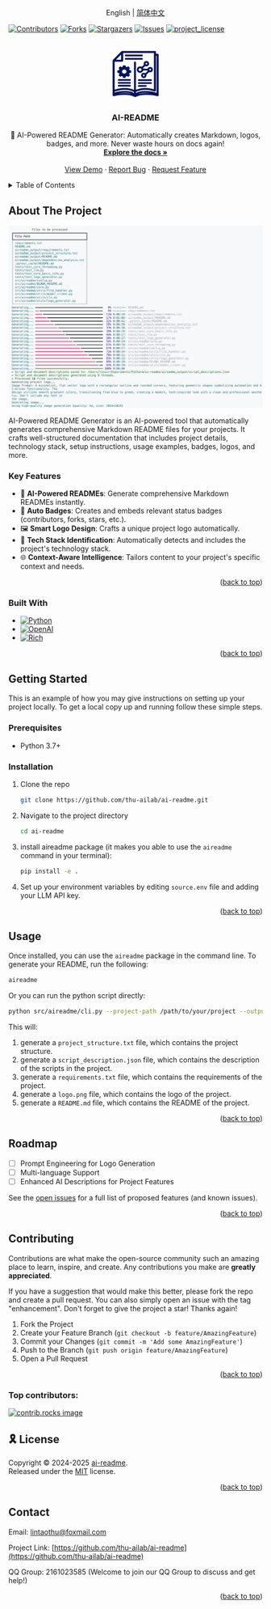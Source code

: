 
<a id="readme-top"></a>

<!-- LANGUAGE SWITCH -->
<div align="center">
  
English | [简体中文](README_CN.md)

</div>

<!-- PROJECT SHIELDS -->
[![Contributors][contributors-shield]][contributors-url]
[![Forks][forks-shield]][forks-url]
[![Stargazers][stars-shield]][stars-url]
[![Issues][issues-shield]][issues-url]
[![project_license][license-shield]][license-url]


<!-- PROJECT LOGO -->
<br />
<div align="center">
  <a href="https://github.com/thu-ailab/ai-readme">
    <img src="images/logo.png" alt="Logo" height="100">
  </a>

<h3 align="center">AI-README</h3>

  <p align="center">
    🚀 AI-Powered README Generator: Automatically creates Markdown, logos, badges, and more. Never waste hours on docs again!
    <br />
    <a href="https://github.com/thu-ailab/ai-readme"><strong>Explore the docs »</strong></a>
    <br />
    <br />
    <a href="https://github.com/thu-ailab/ai-readme">View Demo</a>
    &middot;
    <a href="https://github.com/thu-ailab/ai-readme/issues/new?labels=bug&template=bug-report---.md">Report Bug</a>
    &middot;
    <a href="https://github.com/thu-ailab/ai-readme/issues/new?labels=enhancement&template=feature-request---.md">Request Feature</a>
  </p>
</div>



<!-- TABLE OF CONTENTS -->
<details>
  <summary>Table of Contents</summary>
  <ol>
    <li>
      <a href="#about-the-project">About The Project</a>
      <ul>
        <li><a href="#built-with">Built With</a></li>
      </ul>
    </li>
    <li>
      <a href="#getting-started">Getting Started</a>
      <ul>
        <li><a href="#prerequisites">Prerequisites</a></li>
        <li><a href="#installation">Installation</a></li>
      </ul>
    </li>
    <li><a href="#usage">Usage</a></li>
    <li><a href="#roadmap">Roadmap</a></li>
    <li><a href="#contributing">Contributing</a></li>
    <li><a href="#license">License</a></li>
    <li><a href="#contact">Contact</a></li>
    <li><a href="#acknowledgments">Acknowledgments</a></li>
  </ol>
</details>



<!-- ABOUT THE PROJECT -->
## About The Project

[![Product Name Screen Shot](images/screenshot.png)](https://example.com)

AI-Powered README Generator is an AI-powered tool that automatically generates comprehensive Markdown README files for your projects. It crafts well-structured documentation that includes project details, technology stack, setup instructions, usage examples, badges, logos, and more.

### Key Features

- 🤖 **AI-Powered READMEs**: Generate comprehensive Markdown READMEs instantly.
- 🔗 **Auto Badges**: Creates and embeds relevant status badges (contributors, forks, stars, etc.).
- 🖼️ **Smart Logo Design**: Crafts a unique project logo automatically.
- 🧠 **Tech Stack Identification**: Automatically detects and includes the project's technology stack.
- 🌐 **Context-Aware Intelligence**: Tailors content to your project's specific context and needs.

<p align="right">(<a href="#readme-top">back to top</a>)</p>



### Built With

- [![Python][Python]][Python-url]
- [![OpenAI][OpenAI]][OpenAI-url]
- [![Rich][Rich]][Rich-url]

<p align="right">(<a href="#readme-top">back to top</a>)</p>



<!-- GETTING STARTED -->
## Getting Started

This is an example of how you may give instructions on setting up your project locally. To get a local copy up and running follow these simple steps.

### Prerequisites

- Python 3.7+

### Installation

1. Clone the repo
   ```bash
   git clone https://github.com/thu-ailab/ai-readme.git
   ```
2. Navigate to the project directory
   ```bash
   cd ai-readme
   ```
3. install aireadme package (it makes you able to use the `aireadme` command in your terminal):
    ```bash
    pip install -e .
    ```
4. Set up your environment variables by editing `source.env` file and adding your LLM API key.

<p align="right">(<a href="#readme-top">back to top</a>)</p>



<!-- USAGE EXAMPLES -->
## Usage

Once installed, you can use the `aireadme` package in the command line. To generate your README, run the following:
```bash
aireadme
```

Or you can run the python script directly:
```bash
python src/aireadme/cli.py --project-path /path/to/your/project --output-dir /path/to/output
```

This will:
1. generate a `project_structure.txt` file, which contains the project structure.
2. generate a `script_description.json` file, which contains the description of the scripts in the project.
3. generate a `requirements.txt` file, which contains the requirements of the project.
4. generate a `logo.png` file, which contains the logo of the project.
5. generate a `README.md` file, which contains the README of the project.

<p align="right">(<a href="#readme-top">back to top</a>)</p>



<!-- ROADMAP -->
## Roadmap

- [ ] Prompt Engineering for Logo Generation
- [ ] Multi-language Support
- [ ] Enhanced AI Descriptions for Project Features

See the [open issues](https://github.com/thu-ailab/ai-readme/issues) for a full list of proposed features (and known issues).

<p align="right">(<a href="#readme-top">back to top</a>)</p>



<!-- CONTRIBUTING -->
## Contributing

Contributions are what make the open-source community such an amazing place to learn, inspire, and create. Any contributions you make are **greatly appreciated**.

If you have a suggestion that would make this better, please fork the repo and create a pull request. You can also simply open an issue with the tag "enhancement".
Don't forget to give the project a star! Thanks again!

1. Fork the Project
2. Create your Feature Branch (`git checkout -b feature/AmazingFeature`)
3. Commit your Changes (`git commit -m 'Add some AmazingFeature'`)
4. Push to the Branch (`git push origin feature/AmazingFeature`)
5. Open a Pull Request

<p align="right">(<a href="#readme-top">back to top</a>)</p>

### Top contributors:

<a href="https://github.com/thu-ailab/ai-readme/graphs/contributors">
  <img src="https://contrib.rocks/image?repo=thu-ailab/ai-readme" alt="contrib.rocks image" />
</a>



<!-- LICENSE -->
## 🎗 License

Copyright © 2024-2025 [ai-readme][ai-readme]. <br />
Released under the [MIT][license-url] license.

<p align="right">(<a href="#readme-top">back to top</a>)</p>



<!-- CONTACT -->
## Contact

Email: lintaothu@foxmail.com

Project Link: [https://github.com/thu-ailab/ai-readme](https://github.com/thu-ailab/ai-readme)

QQ Group: 2161023585 (Welcome to join our QQ Group to discuss and get help!)


<p align="right">(<a href="#readme-top">back to top</a>)</p>


<!-- REFERENCE LINKS -->
[ai-readme]: https://github.com/thu-ailab/ai-readme

<!-- MARKDOWN LINKS & IMAGES -->
[contributors-shield]: https://img.shields.io/github/contributors/thu-ailab/ai-readme.svg?style=for-the-badge
[contributors-url]: https://github.com/thu-ailab/ai-readme/graphs/contributors
[forks-shield]: https://img.shields.io/github/forks/thu-ailab/ai-readme.svg?style=for-the-badge
[forks-url]: https://github.com/thu-ailab/ai-readme/network/members
[stars-shield]: https://img.shields.io/github/stars/thu-ailab/ai-readme.svg?style=for-the-badge
[stars-url]: https://github.com/thu-ailab/ai-readme/stargazers
[issues-shield]: https://img.shields.io/github/issues/thu-ailab/ai-readme.svg?style=for-the-badge
[issues-url]: https://github.com/thu-ailab/ai-readme/issues
[license-shield]: https://img.shields.io/github/license/thu-ailab/ai-readme.svg?style=for-the-badge
[license-url]: https://github.com/thu-ailab/ai-readme/blob/master/LICENSE.txt
[Python]: https://img.shields.io/badge/Python-3776AB?style=for-the-badge&logo=python&logoColor=white
[Python-url]: https://www.python.org/
[OpenAI]: https://img.shields.io/badge/OpenAI-000000?style=for-the-badge&logo=openai&logoColor=white
[OpenAI-url]: https://openai.com/
[Flask]: https://img.shields.io/badge/Flask-000000?style=for-the-badge&logo=flask&logoColor=white
[Flask-url]: https://flask.palletsprojects.com/
[Rich]: https://img.shields.io/badge/Rich-000000?style=for-the-badge&logo=rich&logoColor=white
[Rich-url]: https://rich.readthedocs.io/
